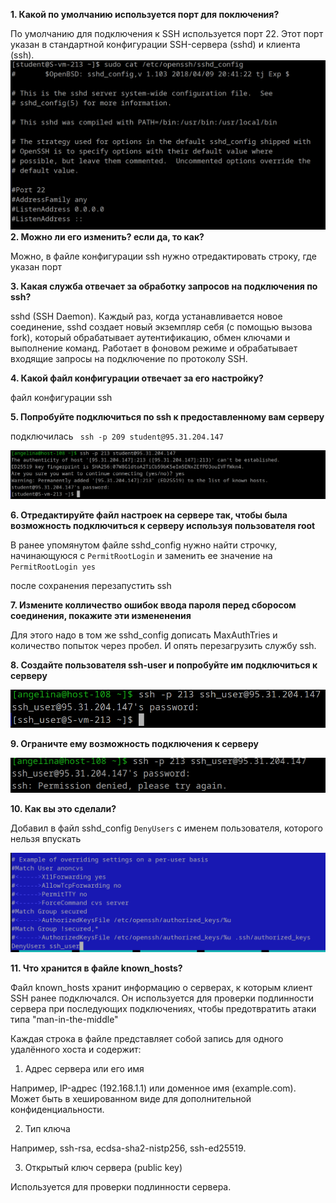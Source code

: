 **1. Какой по умолчанию используется порт для поключения?**

По умолчанию для подключения к SSH используется порт 22. Этот порт указан в стандартной конфигурации SSH-сервера (sshd) и клиента (ssh).
![alt text](image-1.png)
**2. Можно ли его изменить? если да, то как?**

Можно, в файле конфигурации ssh нужно  отредактировать строку, где указан порт

**3. Какая служба отвечает за обработку запросов на подключения по ssh?**

sshd (SSH Daemon). Каждый раз, когда устанавливается новое соединение, sshd создает новый экземпляр себя (с помощью вызова fork), который обрабатывает аутентификацию, обмен ключами и выполнение команд.
Работает в фоновом режиме и обрабатывает входящие запросы на подключение по протоколу SSH.

**4. Какой файл конфигурации отвечает за его настройку?**

файл конфигурации ssh

**5. Попробуйте подключиться по ssh к предоставленному вам серверу**

подключилась
`` ssh -p 209 student@95.31.204.147``

![alt text](image.png)

**6. Отредактируйте файл настроек на сервере так, чтобы была возможность подключиться к серверу используя пользователя root**

В ранее упомянутом файле sshd_config нужно найти строчку, начинающуюся с `PermitRootLogin` и заменить ее значение на `PermitRootLogin yes`

после сохранения перезапустить ssh

**7. Измените колличество ошибок ввода пароля перед сборосом соединения, покажите эти измененения**

Для этого надо в том же sshd_config дописать MaxAuthTries и количество попыток через пробел. И опять перезагрузить службу ssh.

**8. Создайте пользователя ssh-user и попробуйте им подключиться к серверу**

![alt text](image-2.png)

**9. Ограничте ему возможность подключения к серверу**

![alt text](image-4.png)

**10. Как вы это сделали?**

Добавил в файл sshd_config `DenyUsers` с именем пользователя, которого нельзя впускать

![alt text](image-3.png)

**11. Что хранится в файле known_hosts?**

Файл known_hosts хранит информацию о серверах, к которым клиент SSH ранее подключался. Он используется для проверки подлинности сервера при последующих подключениях, чтобы предотвратить атаки типа "man-in-the-middle"

Каждая строка в файле представляет собой запись для одного удалённого хоста и содержит:

1) Адрес сервера или его имя

Например, IP-адрес (192.168.1.1) или доменное имя (example.com).
Может быть в хешированном виде для дополнительной конфиденциальности.

2) Тип ключа

Например, ssh-rsa, ecdsa-sha2-nistp256, ssh-ed25519.

3) Открытый ключ сервера (public key)

Используется для проверки подлинности сервера.